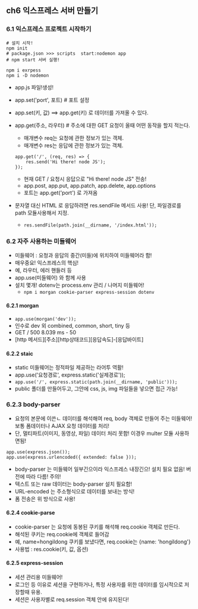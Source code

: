 ## ch6 익스프레스 서버 만들기
### 6.1 익스프레스 프로젝트 시작하기

```
# 설치 시작! 
npm init      
# package.json >>> scripts  start:nodemon app
# npm start 서버 실행!

npm i exrpess
npm i -D nodemon
```
- app.js 파일!생성!
- app.set('port', 포트)   # 포트 설정
- app.set(키, 값)    ==> app.get(키) 로 데이터를 가져올 수 있다.
- app.get(주소, 라우터)    # 주소에 대한 GET 요청이 올때 어떤 동작을 할지 적는다.
    - 매개변수 req는 요청에 관한 정보가 있는 객체.
    - 매개변수 res는 응답에 관한 정보가 있는 객체.
    ```
    app.get('/', (req, res) => {
        res.send('Hi there! node JS');
    });
    ```
    - 현재 GET / 요청시 응답으로 "Hi there! node JS" 전송!
    - app.post, app.put, app.patch, app.delete, app.options
    - 포트는 app.get('port') 로 가져옴

- 문자열 대신 HTML 로 응답하려면 res.sendFile 메서드 사용! 단, 파일경로를 path 모듈사용해서 지정.
    - `res.sendFile(path.join(__dirname, '/index.html'));`

### 6.2 자주 사용하는 미들웨어
- 미들웨어 : 요청과 응답의 중간(미들)에 위치하여 미들웨어라 함!
- 매우중요! 익스프레스의 핵심!
- 예, 라우터, 에러 핸들러 등
- app.use(미들웨어) 와 함께 사용
- 설치 몇개! dotenv는 process.env 관리 / 나머지 미들웨어!
    - `npm i morgan cookie-parser express-session dotenv`

#### 6.2.1 morgan
- `app.use(morgan('dev'));`  
- 인수로 dev 외 combined, common, short, tiny 등 
- GET / 500 8.039 ms - 50   
- [http 메서드][주소][http상태코드][응답속도]-[응답바이트]

#### 6.2.2 staic
- static 미들웨어는 정적파일 제공하는 라어투 역활!
- app.use('요청경로', express.static('실제경로'));
- `app.use('/', express.static(path.join(__dirname, 'public')));`
- public 폴더를 만들어두고, 그안에 css, js, img 파일들을 넣으면 접근 가능!

### 6.2.3 body-parser
- 요청의 본문에 이쓴ㄴ 데이터를 해석해여 req, body 객체로 만들어 주는 미들웨어! 보통 폼데이터나 AJAX 요청 데이터를 처리! 
- 단, 멀티파트(이미지, 동영상, 파일) 데이터 처리 못함! 이경우 multer 모듈 사용하면됨!
```
app.use(express.json());
app.use(express.urlencoded({ extended: false }));
```
- body-parser 는 미들웨어 일부긴으이라 익스프레스 내장긴으! 설치 필요 없음! 버전에 따라 다름! 주의! 
- 텍스트 또는 raw 데이터는  body-parser 설치 필요함!
- URL-encoded 는 주소형식으로 데이터를 보내는 방식! 
- 폼 전송은 위 방식으로 사용! 

#### 6.2.4 cookie-parse
- cookie-parser 는 요청에 동봉된 쿠키를 해석해 req.cookie 객체로 만든다.
- 해석된 쿠키는 req.cookie에 객체로 들어감
- 예, name=hongildong 쿠키를 보냈다면, req.cookie는 {name: 'hongildong'}
- 사용법 :  res.cookie(키, 값, 옵션) 

#### 6.2.5 express-session
- 세션 관리용 미들웨어!
- 로그인 등 이유로 세션을 구현하거나, 특정 사용자를 위한 데이터를 임시적으로 저장할때 유용.
- 세션은 사용자별로 req.session 객체 안에 유지된다! 